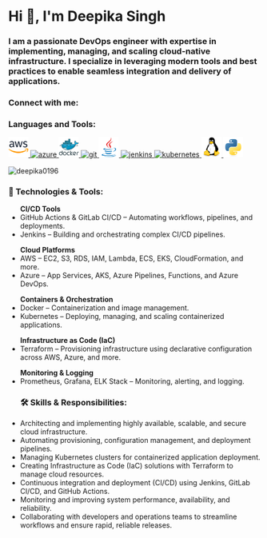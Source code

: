 <h1 align="left">Hi 👋, I'm Deepika Singh</h1>
<h3 align="left">I am a passionate DevOps engineer with expertise in implementing, managing, and scaling cloud-native infrastructure. I specialize in leveraging modern tools and best practices to enable seamless integration and delivery of applications.</h3>

<h3 align="left">Connect with me:</h3>
<p align="left">
</p>

<h3 align="left">Languages and Tools:</h3>
<p align="left"> <a href="https://aws.amazon.com" target="_blank" rel="noreferrer"> <img src="https://raw.githubusercontent.com/devicons/devicon/master/icons/amazonwebservices/amazonwebservices-original-wordmark.svg" alt="aws" width="40" height="40"/> </a> <a href="https://azure.microsoft.com/en-in/" target="_blank" rel="noreferrer"> <img src="https://www.vectorlogo.zone/logos/microsoft_azure/microsoft_azure-icon.svg" alt="azure" width="40" height="40"/> </a> <a href="https://www.docker.com/" target="_blank" rel="noreferrer"> <img src="https://raw.githubusercontent.com/devicons/devicon/master/icons/docker/docker-original-wordmark.svg" alt="docker" width="40" height="40"/> </a> <a href="https://git-scm.com/" target="_blank" rel="noreferrer"> <img src="https://www.vectorlogo.zone/logos/git-scm/git-scm-icon.svg" alt="git" width="40" height="40"/> </a> <a href="https://www.java.com" target="_blank" rel="noreferrer"> <img src="https://raw.githubusercontent.com/devicons/devicon/master/icons/java/java-original.svg" alt="java" width="40" height="40"/> </a> <a href="https://www.jenkins.io" target="_blank" rel="noreferrer"> <img src="https://www.vectorlogo.zone/logos/jenkins/jenkins-icon.svg" alt="jenkins" width="40" height="40"/> </a> <a href="https://kubernetes.io" target="_blank" rel="noreferrer"> <img src="https://www.vectorlogo.zone/logos/kubernetes/kubernetes-icon.svg" alt="kubernetes" width="40" height="40"/> </a> <a href="https://www.linux.org/" target="_blank" rel="noreferrer"> <img src="https://raw.githubusercontent.com/devicons/devicon/master/icons/linux/linux-original.svg" alt="linux" width="40" height="40"/> </a> <a href="https://www.python.org" target="_blank" rel="noreferrer"> <img src="https://raw.githubusercontent.com/devicons/devicon/master/icons/python/python-original.svg" alt="python" width="40" height="40"/> </a> </p>

<p><img align="center" src="https://github-readme-stats.vercel.app/api/top-langs?username=deepika0196&show_icons=true&locale=en&layout=compact" alt="deepika0196" /></p>

<h3 align="left">🔧 Technologies & Tools:</h3>
<ul><b>CI/CD Tools</b>
<li>GitHub Actions & GitLab CI/CD – Automating workflows, pipelines, and deployments.</li>
<li>Jenkins – Building and orchestrating complex CI/CD pipelines.</li></ul>
<ul><b>Cloud Platforms</b>
<li>AWS – EC2, S3, RDS, IAM, Lambda, ECS, EKS, CloudFormation, and more.</li>
<li>Azure – App Services, AKS, Azure Pipelines, Functions, and Azure DevOps.</li></ul>
<ul><b>Containers & Orchestration</b>
<li>Docker – Containerization and image management.</li>
<li>Kubernetes – Deploying, managing, and scaling containerized applications.</li></ul>
<ul><b>Infrastructure as Code (IaC)</b>
<li>Terraform – Provisioning infrastructure using declarative configuration across AWS, Azure, and more.</li></ul>
<ul><b>Monitoring & Logging</b>
<li>Prometheus, Grafana, ELK Stack – Monitoring, alerting, and logging.</li>
  
<h3 align="left">🛠 Skills & Responsibilities:</h3> 

<li>Architecting and implementing highly available, scalable, and secure cloud infrastructure.</li>
<li>Automating provisioning, configuration management, and deployment pipelines.</li>
<li>Managing Kubernetes clusters for containerized application deployment.</li>
<li>Creating Infrastructure as Code (IaC) solutions with Terraform to manage cloud resources.</li>
<li>Continuous integration and deployment (CI/CD) using Jenkins, GitLab CI/CD, and GitHub Actions.</li>
<li>Monitoring and improving system performance, availability, and reliability.</li>
<li>Collaborating with developers and operations teams to streamline workflows and ensure rapid, reliable releases.</li> 

